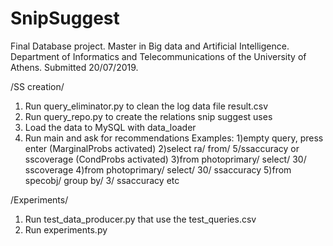 # SnipSuggest
Final Database project. Master in Big data and Artificial Intelligence. Department of Informatics and Telecommunications of the University of Athens. Submitted 20/07/2019.

/SS creation/

1. Run query_eliminator.py to clean the log data file result.csv
2. Run query_repo.py to create the relations snip suggest uses
3. Load the data to MySQL with data_loader
4. Run main and ask for recommendations
   Examples:
	1)empty query, press enter (MarginalProbs activated)
	2)select ra/ from/ 5/ssaccuracy or sscoverage (CondProbs activated)
	3)from photoprimary/ select/ 30/ sscoverage
	4)from photoprimary/ select/ 30/ ssaccuracy
	5)from specobj/ group by/ 3/ ssaccuracy
	etc

/Experiments/

1. Run test_data_producer.py that use the test_queries.csv
2. Run experiments.py
